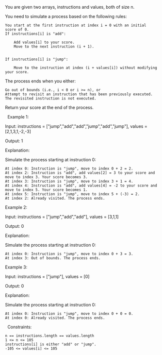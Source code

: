 You are given two arrays, instructions and values, both of size n.

You need to simulate a process based on the following rules:


	You start at the first instruction at index i = 0 with an initial score of 0.
	If instructions[i] is "add":
	
		Add values[i] to your score.
		Move to the next instruction (i + 1).
	
	
	If instructions[i] is "jump":
	
		Move to the instruction at index (i + values[i]) without modifying your score.
	
	


The process ends when you either:


	Go out of bounds (i.e., i < 0 or i >= n), or
	Attempt to revisit an instruction that has been previously executed. The revisited instruction is not executed.


Return your score at the end of the process.

 
Example 1:


Input: instructions = ["jump","add","add","jump","add","jump"], values = [2,1,3,1,-2,-3]

Output: 1

Explanation:

Simulate the process starting at instruction 0:


	At index 0: Instruction is "jump", move to index 0 + 2 = 2.
	At index 2: Instruction is "add", add values[2] = 3 to your score and move to index 3. Your score becomes 3.
	At index 3: Instruction is "jump", move to index 3 + 1 = 4.
	At index 4: Instruction is "add", add values[4] = -2 to your score and move to index 5. Your score becomes 1.
	At index 5: Instruction is "jump", move to index 5 + (-3) = 2.
	At index 2: Already visited. The process ends.



Example 2:


Input: instructions = ["jump","add","add"], values = [3,1,1]

Output: 0

Explanation:

Simulate the process starting at instruction 0:


	At index 0: Instruction is "jump", move to index 0 + 3 = 3.
	At index 3: Out of bounds. The process ends.



Example 3:


Input: instructions = ["jump"], values = [0]

Output: 0

Explanation:

Simulate the process starting at instruction 0:


	At index 0: Instruction is "jump", move to index 0 + 0 = 0.
	At index 0: Already visited. The process ends.



 
Constraints:


	n == instructions.length == values.length
	1 <= n <= 105
	instructions[i] is either "add" or "jump".
	-105 <= values[i] <= 105

